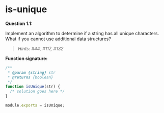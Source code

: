 # is-unique

**Question 1.1:**

Implement an algorithm to determine if a string has all unique characters. What if you cannot use additional data structures?

> _Hints: #44, #117, #132_

**Function signature:**

```js
/**
 * @param {string} str
 * @returns {boolean}
 */
function isUnique(str) {
  /* solution goes here */
}

module.exports = isUnique;
```